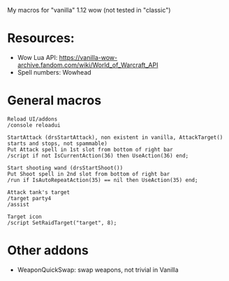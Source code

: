 My macros for "vanilla" 1.12 wow (not tested in "classic")

# Resources:
- Wow Lua API: https://vanilla-wow-archive.fandom.com/wiki/World_of_Warcraft_API
- Spell numbers: Wowhead


# General macros

```
Reload UI/addons
/console reloadui

StartAttack (drsStartAttack), non existent in vanilla, AttackTarget() starts and stops, not spammable)
Put Attack spell in 1st slot from bottom of right bar
/script if not IsCurrentAction(36) then UseAction(36) end;

Start shooting wand (drsStartShoot())
Put Shoot spell in 2nd slot from bottom of right bar
/run if IsAutoRepeatAction(35) == nil then UseAction(35) end;

Attack tank's target
/target party4
/assist

Target icon
/script SetRaidTarget("target", 8);

```


# Other addons
- WeaponQuickSwap: swap weapons, not trivial in Vanilla
